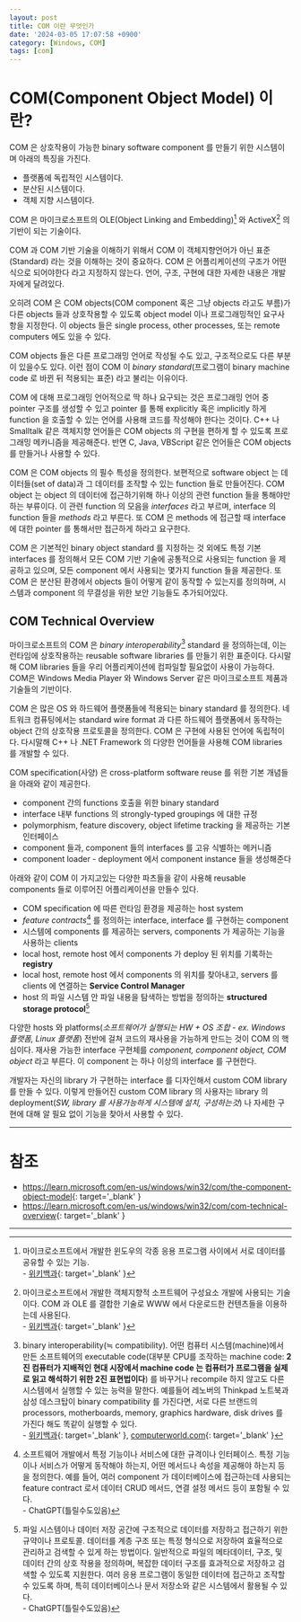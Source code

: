 ```yaml
---
layout: post
title: COM 이란 무엇인가
date: '2024-03-05 17:07:58 +0900'
category: [Windows, COM]
tags: [com]
---
```


# COM(Component Object Model) 이란?
COM 은 상호작용이 가능한 binary software component 를 만들기 위한 시스템이며 아래의 특징을 가진다.

- 플랫폼에 독립적인 시스템이다.
- 분산된 시스템이다.
- 객체 지향 시스템이다.

COM 은 마이크로소프트의 OLE(Object Linking and Embedding)[^fn1] 와 ActiveX[^fn2] 의 기반이 되는 기술이다.

COM 과 COM 기반 기술을 이해하기 위해서 COM 이 객체지향언어가 아닌 표준(Standard) 라는 것을 이해하는 것이 중요하다. COM 은 어플리케이션의 구조가 어떤식으로 되어야한다 라고 지정하지 않는다. 언어, 구조, 구현에 대한 자세한 내용은 개발자에게 달려있다.

오히려 COM 은 COM objects(COM component 혹은 그냥 objects 라고도 부름)가 다른 objects 들과 상호작용할 수 있도록 object model 이나 프로그래밍적인 요구사항을 지정한다. 이 objects 들은 single process, other processes, 또는 remote computers 에도 있을 수 있다.

COM objects 들은 다른 프로그래밍 언어로 작성될 수도 있고, 구조적으로도 다른 부분이 있을수도 있다. 이런 점이 COM 이 *binary standard*(프로그램이 binary machine code 로 바뀐 뒤 적용되는 표준) 라고 불리는 이유이다.

COM 에 대해 프로그래밍 언어적으로 딱 하나 요구되는 것은 프로그래밍 언어 중 pointer 구조를 생성할 수 있고 pointer 를 통해 explicitly 혹은 implicitly 하게 function 을 호출할 수 있는 언어를 사용해 코드를 작성해야 한다는 것이다. C++ 나 Smalltalk 같은 객체지향 언어들은 COM objects 의 구현을 편하게 할 수 있도록 프로그래밍 메카니즘을 제공해준다. 반면 C, Java, VBScript 같은 언어들은 COM objects 를 만들거나 사용할 수 있다.

COM 은 COM objects 의 필수 특성을 정의한다. 보편적으로 software object 는 데이터들(set of data)과 그 데이터를 조작할 수 있는 function 들로 만들어진다. COM object 는 object 의 데이터에 접근하기위해 하나 이상의 관련 function 들을 통해야만 하는 부류이다. 이 관련 function 의 모음을 *interfaces* 라고 부르며, interface 의 function 들을 *methods* 라고 부른다. 또 COM 은 methods 에 접근할 때 interface 에 대한 pointer 를 통해서만 접근하게 하라고 요구한다.

COM 은 기본적인 binary object standard 를 지정하는 것 외에도 특정 기본 interfaces 를 정의해서 모든 COM 기반 기술에 공통적으로 사용되는 function 을 제공하고 있으며, 모든 component 에서 사용되는 몇가지 function 들을 제공한다. 또 COM 은 분산된 환경에서 objects 들이 어떻게 같이 동작할 수 있는지를 정의하며, 시스템과 component 의 무결성을 위한 보안 기능들도 추가되어있다.

## COM Technical Overview
마이크로소프트의 COM 은 *binary interoperability*[^fn3] standard 을 정의하는데, 이는 런타임에 상호작용하는 reusable software libraries 를 만들기 위한 표준이다. 다시말해 COM libraries 들을 우리 어플리케이션에 컴파일할 필요없이 사용이 가능하다. COM은 Windows Media Player 와 Windows Server 같은 마이크로소프트 제품과 기술들의 기반이다.

COM 은 많은 OS 와 하드웨어 플랫폼들에 적용되는 binary standard 를 정의한다. 네트워크 컴퓨팅에서는 standard wire format 과 다른 하드웨어 플랫폼에서 동작하는 object 간의 상호작용 프로토콜을 정의한다. COM 은 구현에 사용된 언어에 독립적이다. 다시말해 C++ 나 .NET Framework 의 다양한 언어들을 사용해 COM libraries 를 개발할 수 있다.

COM specification(사양) 은 cross-platform software reuse 를 위한 기본 개념들을 아래와 같이 제공한다.
- component 간의 functions 호출을 위한 binary standard
- interface 내부 functions 의 strongly-typed groupings 에 대한 규정
- polymorphism, feature discovery, object lifetime tracking 을 제공하는 기본 인터페이스
- component 들과, component 들의 interfaces 를 고유 식별하는 메커니즘
- component loader - deployment 에서 component instance 들을 생성해준다

아래와 같이 COM 이 가지고있는 다양한 파츠들을 같이 사용해 reusable components 들로 이루어진 어플리케이션을 만들수 있다.
- COM specification 에 따른 런타임 환경을 제공하는 host system
- *feature contracts*[^fn4] 를 정의하는 interface, interface 를 구현하는 component
- 시스템에 components 를 제공하는 servers, components 가 제공하는 기능을 사용하는 clients
- local host, remote host 에서 components 가 deploy 된 위치를 기록하는 **registry**
- local host, remote host 에서 components 의 위치를 찾아내고, servers 를 clients 에 연결하는 **Service Control Manager**
- host 의 파일 시스템 안 파일 내용을 탐색하는 방법을 정의하는 **structured storage protocol**[^fn5]

다양한 hosts 와 platforms(*소프트웨어가 실행되는 HW + OS 조합 - ex. Windows 플랫폼, Linux 플랫폼*) 전반에 걸쳐 코드의 재사용을 가능하게 만드는 것이 COM 의 핵심이다. 재사용 가능한 interface 구현체를 *component, component object, COM object* 라고 부른다. 이 component 는 하나 이상의 interface 를 구현한다.

개발자는 자신의 library 가 구현하는 interface 를 디자인해서 custom COM library 를 만들 수 있다. 이렇게 만들어진 custom COM library 의 사용자는 library 의 deployment(*SW, library 를 사용가능하게 시스템에 설치, 구성하는것*) 나 자세한 구현에 대해 알 필요 없이 기능을 찾아서 사용할 수 있다.

---

# 참조
- <https://learn.microsoft.com/en-us/windows/win32/com/the-component-object-model>{: target='_blank' }
- <https://learn.microsoft.com/en-us/windows/win32/com/com-technical-overview>{: target='_blank' }

---

[^fn1]: 마이크로소프트에서 개발한 윈도우의 각종 응용 프로그램 사이에서 서로 데이터를 공유할 수 있는 기능.<br>- [위키백과](https://ko.wikipedia.org/wiki/%EA%B0%9D%EC%B2%B4_%EC%97%B0%EA%B2%B0_%EC%82%BD%EC%9E%85){: target='_blank' }
[^fn2]: 마이크로소프트에서 개발한 객체지향적 소프트웨어 구성요소 개발에 사용되는 기술이다. COM 과 OLE 를 결합한 기술로 WWW 에서 다운로드한 컨텐츠들을 이용하는데 사용된다.<br>- [위키백과](https://ko.wikipedia.org/wiki/%EC%95%A1%ED%8B%B0%EB%B8%8CX){: target='_blank' }
[^fn3]: binary interoperability(≒ compatibility). 어떤 컴퓨터 시스템(machine)에서 만든 소프트웨어의 executable code(대부분 CPU를 조작하는 machine code: **2진 컴퓨터가 지배적인 현대 시장에서 machine code 는 컴퓨터가 프로그램을 실제로 읽고 해석하기 위한 2진 표현법이다**) 를 바꾸거나 recompile 하지 않고도 다른 시스템에서 실행할 수 있는 능력을 말한다. 예를들어 레노버의 Thinkpad 노트북과 삼성 데스크탑이 binary compatibility 를 가진다면, 서로 다른 브랜드의 processors, motherboards, memory, graphics hardware, disk drives 를 가진다 해도 똑같이 실행할 수 있다.<br>- [위키백과](https://en.wikipedia.org/wiki/Binary-code_compatibility){: target='_blank' }, [computerworld.com](https://www.computerworld.com/article/2579386/binary-compatibility.html){: target='_blank' }
[^fn4]: 소프트웨어 개발에서 특정 기능이나 서비스에 대한 규격이나 인터페이스. 특정 기능이나 서비스가 어떻게 동작해야 하는지, 어떤 메서드나 속성을 제공해야 하는지 등을 정의한다. 예를 들어, 여러 component 가 데이터베이스에 접근하는데 사용되는 feature contract 로서 데이터 CRUD 메서드, 연결 설정 메서드 등이 포함될 수 있다.<br>- ChatGPT(틀릴수도있음)
[^fn5]: 파일 시스템이나 데이터 저장 공간에 구조적으로 데이터를 저장하고 접근하기 위한 규약이나 프로토콜. 데이터를 계층 구조 또는 특정 형식으로 저장하여 효율적으로 관리하고 검색할 수 있게 하는 방법이다. 일반적으로 파일의 메타데이터, 구조, 및 데이터 간의 상호 작용을 정의하며, 복잡한 데이터 구조를 효과적으로 저장하고 검색할 수 있도록 지원한다. 여러 응용 프로그램이 동일한 데이터에 접근하고 조작할 수 있도록 하며, 특히 데이터베이스나 문서 저장소와 같은 시스템에서 활용될 수 있다.<br>- ChatGPT(틀릴수도있음)